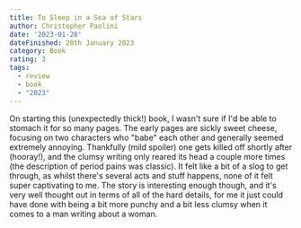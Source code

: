 ```yaml
---
title: To Sleep in a Sea of Stars
author: Christopher Paolini
date: '2023-01-28'
dateFinished: 28th January 2023
category: Book
rating: 3
tags:
  - review
  - book
  - "2023"
---
```


On starting this (unexpectedly thick!) book, I wasn't sure if I'd be able to stomach it for so many pages. The early pages are sickly sweet cheese, focusing on two characters who "babe" each other and generally seemed extremely annoying. Thankfully (mild spoiler) one gets killed off shortly after (hooray!), and the clumsy writing only reared its head a couple more times (the description of period pains was classic). It felt like a bit of a slog to get through, as whilst there's several acts and stuff happens, none of it felt super captivating to me. The story is interesting enough though, and it's very well thought out in terms of all of the hard details, for me it just could have done with being a bit more punchy and a bit less clumsy when it comes to a man writing about a woman.